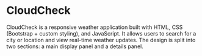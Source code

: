 # CloudCheck
CloudCheck is a responsive weather application built with HTML, CSS (Bootstrap + custom styling), and JavaScript. It allows users to search for a city or location and view real-time weather updates. The design is split into two sections: a main display panel and a details panel.
